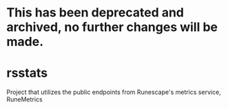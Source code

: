 # This has been deprecated and archived, no further changes will be made.


# rsstats
Project that utilizes the public endpoints from Runescape's metrics service, RuneMetrics
